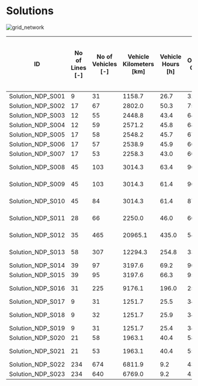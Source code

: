 # Solutions

![grid_network](https://github.com/FOR2083/PublicTransportNetworks/Erding/Input/Image/Pareto-Front.jpg)

| ID				| No of Lines [-]	| No of Vehicles [-]	| Vehicle Kilometers [km]	| Vehicle Hours [h]	| Operating Cost [$]	| Mean Perceived Journey Time [min] (Shortest Path)	| Solution Title
| ---				| ---				| ---					| ---						| ---				| ---					| ---												| ---
|Solution_NDP_S001	|9	|31	|1158.7	|26.7	|3288.0	|30.7	|P_1	|
|Solution_NDP_S002	|17	|67	|2802.0	|50.3	|7553.0	|28.2	|P_2	|
|Solution_NDP_S003	|12	|55	|2448.8	|43.4	|6423.2	|28.7	|P_3	|
|Solution_NDP_S004	|12	|59	|2571.2	|45.8	|6806.8	|28.7	|P_4	|
|Solution_NDP_S005	|17	|58	|2548.2	|45.7	|6722.3	|28.4	|P_5	|
|Solution_NDP_S006	|17	|57	|2538.9	|45.9	|6658.3	|28.5	|P_6	|
|Solution_NDP_S007	|17	|53	|2258.3	|43.0	|6037.4	|28.4	|P_7	|
|Solution_NDP_S008	|45	|103	|3014.3	|63.4	|9671.4	|28.8	|A_2b_11_2_1_2-fix	|
|Solution_NDP_S009	|45	|103	|3014.3	|61.4	|9671.4	|28.8	|A_2b_11_2_2_2-fix	|
|Solution_NDP_S010	|45	|84	|3014.3	|61.4	|8721.4	|28.8	|A_2b_11_2_2_2-vs-fix	|
|Solution_NDP_S011	|28	|66	|2250.0	|46.0	|6674.9	|29.2	|A_2r_11_2_2_2-fix	|
|Solution_NDP_S012	|35	|465	|20965.1	|435.0	|54697.7	|29.2	|A_3b_11_1_2_2-sys-vs-fix	|
|Solution_NDP_S013	|58	|307	|12294.3	|254.8	|33791.5	|28.4	|A_3b_11_2_2_2-sys-fix	|
|Solution_NDP_S014	|39	|97	|3197.6	|69.2	|9646.4	|28.9	|A_3b_7_2_1_2-fix	|
|Solution_NDP_S015	|39	|95	|3197.6	|66.3	|9546.4	|28.9	|A_3b_7_2_2_2-fix	|
|Solution_NDP_S016	|31	|225	|9176.1	|196.0	|25014.2	|28.4	|A_3r_11_2_2_2-sys-fix	|
|Solution_NDP_S017	|9	|31	|1251.7	|25.5	|3427.6	|29.4	|A_3r_5_1_1_2-fix	|
|Solution_NDP_S018	|9	|32	|1251.7	|25.9	|3477.6	|29.5	|A_3r_5_1_1_2-vs-fix	|
|Solution_NDP_S019	|9	|31	|1251.7	|25.4	|3427.6	|29.4	|A_3r_5_1_2_2-fix	|
|Solution_NDP_S020	|21	|58	|1963.1	|40.4	|5844.6	|29.2	|A_3r_7_2_2_2-fix	|
|Solution_NDP_S021	|21	|53	|1963.1	|40.4	|5594.6	|29.3	|A_3r_7_2_2_2-vs-fix	|
|Solution_NDP_S022	|234	|674	|6811.9	|9.2	|43917.9	|20.9	|A_RS_Pooling_Len	|
|Solution_NDP_S023	|234	|640	|6769.0	|9.2	|42153.5	|20.6	|A_RS_Pooling_No	|
